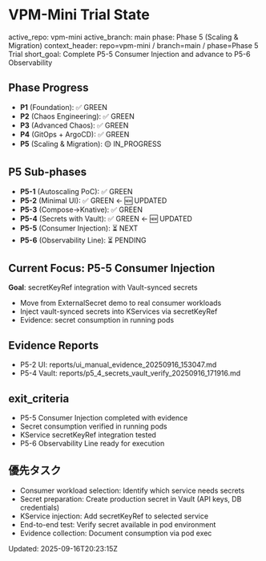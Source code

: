 # VPM-Mini Trial State

active_repo: vpm-mini
active_branch: main
phase: Phase 5 (Scaling & Migration)
context_header: repo=vpm-mini / branch=main / phase=Phase 5 Trial
short_goal: Complete P5-5 Consumer Injection and advance to P5-6 Observability

## Phase Progress
- **P1** (Foundation): ✅ GREEN  
- **P2** (Chaos Engineering): ✅ GREEN
- **P3** (Advanced Chaos): ✅ GREEN  
- **P4** (GitOps + ArgoCD): ✅ GREEN
- **P5** (Scaling & Migration): 🟡 IN_PROGRESS

## P5 Sub-phases
- **P5-1** (Autoscaling PoC): ✅ GREEN
- **P5-2** (Minimal UI): ✅ GREEN  ← 🆕 UPDATED
- **P5-3** (Compose→Knative): ✅ GREEN
- **P5-4** (Secrets with Vault): ✅ GREEN  ← 🆕 UPDATED  
- **P5-5** (Consumer Injection): ⏳ NEXT
- **P5-6** (Observability Line): ⏳ PENDING

## Current Focus: P5-5 Consumer Injection
**Goal**: secretKeyRef integration with Vault-synced secrets
- Move from ExternalSecret demo to real consumer workloads
- Inject vault-synced secrets into KServices via secretKeyRef
- Evidence: secret consumption in running pods

## Evidence Reports
- P5-2 UI: reports/ui_manual_evidence_20250916_153047.md
- P5-4 Vault: reports/p5_4_secrets_vault_verify_20250916_171916.md

## exit_criteria
- P5-5 Consumer Injection completed with evidence
- Secret consumption verified in running pods
- KService secretKeyRef integration tested
- P5-6 Observability Line ready for execution

## 優先タスク
- Consumer workload selection: Identify which service needs secrets
- Secret preparation: Create production secret in Vault (API keys, DB credentials)
- KService injection: Add secretKeyRef to selected service
- End-to-end test: Verify secret available in pod environment
- Evidence collection: Document consumption via pod exec

Updated: 2025-09-16T20:23:15Z
